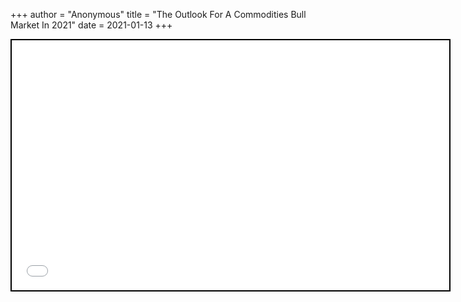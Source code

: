 +++
 author = "Anonymous"
 title = "The Outlook For A Commodities Bull Market In 2021"
 date = 2021-01-13
+++


 
 <iframe seamless src="/obsidian_port/nodes/The_Outlook_For_A_Commodities_Bull_Market_In_2021.html" style="width:700px; height:400px; border: 2px solid black"></iframe>